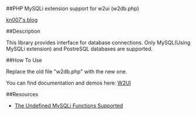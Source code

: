 ##PHP MySQLi extension support for w2ui (w2db.php)

[kn007's blog](http://kn007.net) 

##Description

This library provides interface for database connections.
Only MySQL(Using MySQLi extension) and PostreSQL databases are supported.

##How To Use

Replace the old file "w2db.php" with the new one.

You can find documentation and demos here: [W2UI](https://github.com/vitmalina/w2ui#documentation--demos) 

##Resources

- [The Undefined MySQLi Functions Supported](https://github.com/kn007/MySQLi-Function) 
